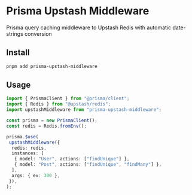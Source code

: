 # Prisma Upstash Middleware

Prisma query caching middleware to Upstash Redis with automatic date-strings conversion

## Install

```sh
pnpm add prisma-upstash-middleware
```

## Usage

```typescript
import { PrismaClient } from "@prisma/client";
import { Redis } from "@upstash/redis";
import upstashMiddleware from "prisma-upstash-middleware";

const prisma = new PrismaClient();
const redis = Redis.fromEnv();

prisma.$use(
 upstashMiddleware({
  redis: redis,
  instances: [
   { model: "User", actions: ["findUnique"] },
   { model: "Post", actions: ["findUnique", "findMany"] },
  ],
  args: { ex: 300 },
 }),
);
```

